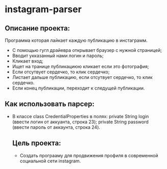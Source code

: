 # instagram-parser

## Описание проекта:
 Программа которая лайкает каждую публикацию в инстаграмм.
  - C помощью гугл драйевра открывает браузер с нужной страницей; 
  - Вводит укказанный нами логин и пароль; 
  - Кликает вход;
  - Ищет на транице публикациюю кликает если это фотография;
  - Если отсутвует сердечко, то клик сердечко;
  - Листает дальше публикацию, если отсутвует сердечко, то клик сердечко.
  - Если конец публикации, переходит к следущей публикации.


## Как использовать парсер:

- В классе class CredentialProperties в полях:
  private String login (ввести логин от аккуанта, строка 23);
  private String password (ввести пароль от аккаунта, строка 24).
  
  
  ## Цель проекта: 
  
  - Создать програаму для продвижения профиля в современной социальной сети instagram.
